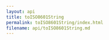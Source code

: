 ```yaml
---
layout: api
title: toISO8601String
permalink: toISO8601String/index.html
filename: api/toISO8601String.md
---
```

